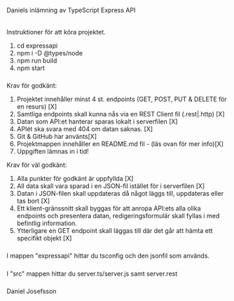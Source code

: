 Daniels inlämning av TypeScript Express API

######
Instruktioner för att köra projektet.
1. cd expressapi
2. npm i -D @types/node
3. npm run build
4. npm start
#####

Krav för godkänt:
1. Projektet innehåller minst 4 st. endpoints (GET, POST, PUT & DELETE för en resurs) [X]
2. Samtliga endpoints skall kunna nås via en REST Client fil (.rest|.http) [X]
3. Datan som API:et hanterar sparas lokalt i serverfilen [X]
4. APIét ska svara med 404 om datan saknas. [X]
5. Git & GitHub har använts[X]
6. Projektmappen innehåller en README.md fil - (läs ovan för mer info)[X]
7. Uppgiften lämnas in i tid!

Krav för väl godkänt: 
1. Alla punkter för godkänt är uppfyllda [X]
2. All data skall vara sparad i en JSON-fil istället för i serverfilen [X]
3. Datan i JSON-filen skall uppdateras då något läggs till, uppdateras eller tas bort [X]
4. Ett klient-gränssnitt skall byggas för att anropa API:ets alla olika endpoints och 
presentera datan, redigeringsformulär skall fyllas i med befintlig information. 
5. Ytterligare en GET endpoint skall läggas till där det går att hämta ett specifikt objekt [X]

#####
I mappen "expressapi" hittar du tsconfig och den jsonfil som används.
#####
I "src" mappen hittar du server.ts/server.js samt server.rest
#####
Daniel Josefsson 
#####